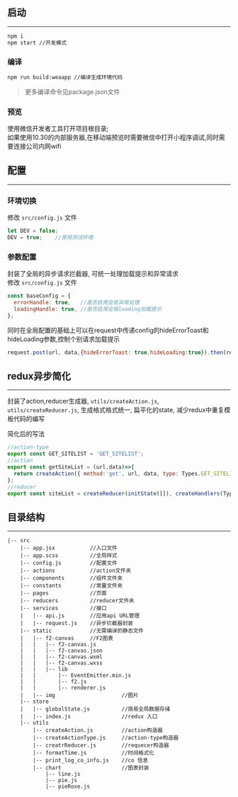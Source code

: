 ## 启动  
---

```sh
npm i
npm start //开发模式
```

### 编译

```sh
npm run build:weaapp //编译生成环境代码
```

> 更多编译命令见package.json文件

### 预览

使用微信开发者工具打开项目根目录;  
如果使用10.30的内部服务器,在移动端预览时需要微信中打开小程序调试,同时需要连接公司内网wifi  

## 配置
---

### 环境切换

修改 `src/config.js` 文件  

```js
let DEV = false;
DEV = true;    //使用测试环境
```

### 参数配置

封装了全局的异步请求拦截器, 可统一处理加载提示和异常请求  
修改 `src/config.js` 文件

```js
const baseConfig = {
  errorHandle: true,   //是否启用全局异常处理
  loadingHandle: true, //是否启用全局loading加载提示
};
```

同时在全局配置的基础上可以在request中传递config的hideErrorToast和hideLoading参数,控制个别请求加载提示  

```js
request.post(url, data,{hideErrorToast: true,hideLoading:true}).then(res=>{})
```

## redux异步简化  
---

封装了action,reducer生成器, `utils/createAction.js`, `utils/createReducer.js`, 生成格式格式统一, 扁平化的state, 减少redux中重复模板代码的编写  

简化后的写法

```js
//action-type
export const GET_SITELIST = 'GET_SITELIST';
//action
export const getSiteList = (url,data)=>{
  return createAction({ method:'get', url, data, type: Types.GET_SITELIST });
};
//reducer
export const siteList = createReducer(initState([]), createHandlers(Types.GET_SITELIST));
```

## 目录结构
---

```
|-- src
    |-- app.jsx           //入口文件
    |-- app.scss          //全局样式
    |-- config.js         //配置文件
    |-- actions           //action文件夹
    |-- components        //组件文件夹
    |-- constants         //常量文件夹
    |-- pages             //页面
    |-- reducers          //reducer文件夹
    |-- services          //接口
    |   |-- api.js        //应用api URL管理
    |   |-- request.js    //异步拦截器封装
    |-- static            //无需编译的静态文件
    |   |-- f2-canvas     //F2图表
    |   |   |-- f2-canvas.js
    |   |   |-- f2-canvas.json
    |   |   |-- f2-canvas.wxml
    |   |   |-- f2-canvas.wxss
    |   |   |-- lib
    |   |       |-- EventEmitter.min.js
    |   |       |-- f2.js
    |   |       |-- renderer.js
    |   |-- img                     //图片
    |-- store
    |   |-- globalState.js          //简易全局数据存储
    |   |-- index.js                //redux 入口
    |-- utils
        |-- createAction.js         //action构造器
        |-- createActionType.js     //action-type构造器
        |-- creatrReducer.js        //requecer构造器
        |-- formatTime.js           //时间格式化
        |-- print_log_co_info.js    //co 信息
        |-- chart                   //图表封装
            |-- line.js
            |-- pie.js
            |-- pieRose.js
```